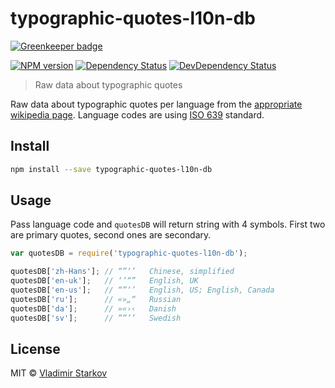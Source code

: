 # typographic-quotes-l10n-db

[![Greenkeeper badge](https://badges.greenkeeper.io/iamstarkov/typographic-quotes-l10n-db.svg)](https://greenkeeper.io/)

[![NPM version][npm-image]][npm-url]
[![Dependency Status][depstat-image]][depstat-url]
[![DevDependency Status][depstat-dev-image]][depstat-dev-url]

> Raw data about typographic quotes

Raw data about typographic quotes per language from the [appropriate wikipedia
page][wiki]. Language codes are using [ISO 639][iso] standard.

[wiki]: https://en.wikipedia.org/wiki/Quotation_mark#Summary_table_for_all_languages
[iso]: https://en.wikipedia.org/wiki/List_of_ISO_639-1_codes


## Install

```sh
npm install --save typographic-quotes-l10n-db
```


## Usage

Pass language code and `quotesDB` will return string with 4 symbols. First two
are primary quotes, second ones are secondary.

```js
var quotesDB = require('typographic-quotes-l10n-db');

quotesDB['zh-Hans']; // “”‘’   Chinese, simplified
quotesDB['en-uk'];   // ‘’“”   English, UK
quotesDB['en-us'];   // “”‘’   English, US; English, Canada
quotesDB['ru'];      // «»„“   Russian
quotesDB['da'];      // »«›‹   Danish
quotesDB['sv'];      // ””’’   Swedish
```


## License

MIT © [Vladimir Starkov](https://iamstarkov.com/)

[npm-url]: https://npmjs.org/package/typographic-quotes-l10n-db
[npm-image]: http://img.shields.io/npm/v/typographic-quotes-l10n-db.svg

[depstat-url]: https://david-dm.org/iamstarkov/typographic-quotes-l10n-db
[depstat-image]: https://david-dm.org/iamstarkov/typographic-quotes-l10n-db.svg

[depstat-dev-url]: https://david-dm.org/iamstarkov/typographic-quotes-l10n-db
[depstat-dev-image]: https://david-dm.org/iamstarkov/typographic-quotes-l10n-db/dev-status.svg
